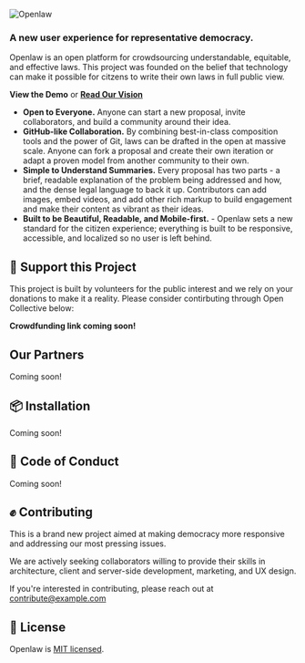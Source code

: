 ![Openlaw](./logo.png)

### A new user experience for representative democracy.

Openlaw is an open platform for crowdsourcing understandable, equitable, and effective laws. This project was founded on the belief that technology can make it possible for citzens to write their own laws in full public view.

**View the Demo** or **[Read Our Vision
](VISION.md)**

* **Open to Everyone.** Anyone can start a new proposal, invite collaborators, and build a community around their idea.
* **GitHub-like Collaboration.** By combining best-in-class composition tools and the power of Git, laws can be drafted in the open at massive scale. Anyone can fork a proposal and create their own iteration or adapt a proven model from another community to their own.
* **Simple to Understand Summaries.**  Every proposal has two parts - a brief, readable explanation of the problem being addressed and how, and the dense legal language to back it up. Contributors can add images, embed videos, and add other rich markup to build engagement and make their content as vibrant as their ideas.
* **Built to be Beautiful, Readable, and Mobile-first.** - Openlaw sets a new standard for the citizen experience; everything is built to be responsive, accessible, and localized so no user is left behind.

## 💚 Support this Project

This project is built by volunteers for the public interest and we rely on your donations to make it a reality. Please consider contirbuting through Open Collective below:

**Crowdfunding link coming soon!**

## Our Partners

Coming soon!

## 📦 Installation

Coming soon!

## 🙏 Code of Conduct

Coming soon!

## ✊ Contributing

This is a brand new project aimed at making democracy more responsive and addressing our most pressing issues.

We are actively seeking collaborators willing to provide their skills in architecture, client and server-side development, marketing, and UX design.

 If you're interested in contributing, please reach out at [contribute@example.com](mailto:contribute@example.com)

## 📃 License

Openlaw is [MIT licensed](./LICENSE).